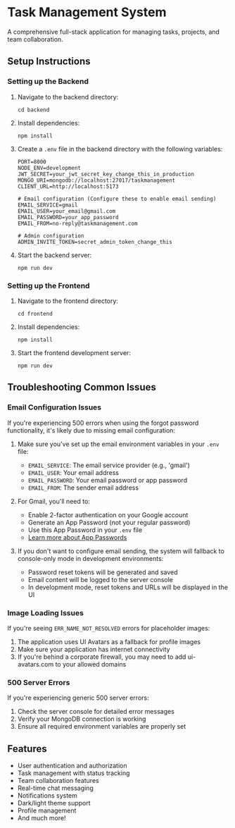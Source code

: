 # Task Management System

A comprehensive full-stack application for managing tasks, projects, and team collaboration.

## Setup Instructions

### Setting up the Backend

1. Navigate to the backend directory:
   ```
   cd backend
   ```

2. Install dependencies:
   ```
   npm install
   ```

3. Create a `.env` file in the backend directory with the following variables:
   ```
   PORT=8000
   NODE_ENV=development
   JWT_SECRET=your_jwt_secret_key_change_this_in_production
   MONGO_URI=mongodb://localhost:27017/taskmanagement
   CLIENT_URL=http://localhost:5173
   
   # Email configuration (Configure these to enable email sending)
   EMAIL_SERVICE=gmail
   EMAIL_USER=your_email@gmail.com
   EMAIL_PASSWORD=your_app_password
   EMAIL_FROM=no-reply@taskmanagement.com
   
   # Admin configuration
   ADMIN_INVITE_TOKEN=secret_admin_token_change_this
   ```

4. Start the backend server:
   ```
   npm run dev
   ```

### Setting up the Frontend

1. Navigate to the frontend directory:
   ```
   cd frontend
   ```

2. Install dependencies:
   ```
   npm install
   ```

3. Start the frontend development server:
   ```
   npm run dev
   ```

## Troubleshooting Common Issues

### Email Configuration Issues

If you're experiencing 500 errors when using the forgot password functionality, it's likely due to missing email configuration:

1. Make sure you've set up the email environment variables in your `.env` file:
   - `EMAIL_SERVICE`: The email service provider (e.g., 'gmail')
   - `EMAIL_USER`: Your email address
   - `EMAIL_PASSWORD`: Your email password or app password
   - `EMAIL_FROM`: The sender email address

2. For Gmail, you'll need to:
   - Enable 2-factor authentication on your Google account
   - Generate an App Password (not your regular password)
   - Use this App Password in your `.env` file
   - [Learn more about App Passwords](https://support.google.com/accounts/answer/185833)

3. If you don't want to configure email sending, the system will fallback to console-only mode in development environments:
   - Password reset tokens will be generated and saved
   - Email content will be logged to the server console
   - In development mode, reset tokens and URLs will be displayed in the UI

### Image Loading Issues

If you're seeing `ERR_NAME_NOT_RESOLVED` errors for placeholder images:

1. The application uses UI Avatars as a fallback for profile images
2. Make sure your application has internet connectivity
3. If you're behind a corporate firewall, you may need to add ui-avatars.com to your allowed domains

### 500 Server Errors

If you're experiencing generic 500 server errors:

1. Check the server console for detailed error messages
2. Verify your MongoDB connection is working
3. Ensure all required environment variables are properly set

## Features

- User authentication and authorization
- Task management with status tracking
- Team collaboration features
- Real-time chat messaging
- Notifications system
- Dark/light theme support
- Profile management
- And much more! 